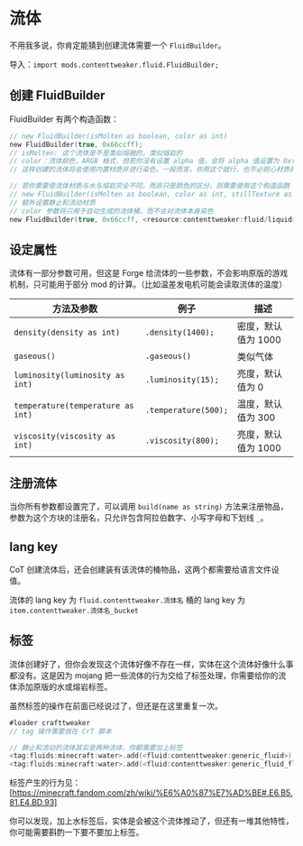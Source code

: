 # 流体

不用我多说，你肯定能猜到创建流体需要一个 `FluidBuilder`。

导入：`import mods.contenttweaker.fluid.FluidBuilder;`

## 创建 FluidBuilder

FluidBuilder 有两个构造函数：

```kotlin
// new FluidBuilder(isMolten as boolean, color as int)
new FluidBuilder(true, 0x66ccff);
// isMolten: 这个流体是不是类似熔融的，类似熔岩的
// color：流体颜色，ARGB 格式，但若你没有设置 alpha 值，会将 alpha 值设置为 0xff，（即 0x66ccff 会被处理为 0xff66ccff）
// 这样创建的流体将会使用内置材质并进行染色，一般而言，你用这个就行，也不必担心材质的问题。

// 若你需要使流体材质与水与熔岩完全不同，而非只是颜色的区分，则需要使用这个构造函数
// new FluidBuilder(isMolten as boolean, color as int, stillTexture as MCResourceLocation, flowTexture as MCResourceLocation)
// 额外设置静止和流动材质
// color 参数将只用于自动生成的流体桶，而不会对流体本身染色
new FluidBuilder(true, 0x66ccff, <resource:contenttweaker:fluid/liquid>, <resource:contenttweaker:fluid/liquid_flowing>);

```

## 设定属性

流体有一部分参数可用，但这是 Forge 给流体的一些参数，不会影响原版的游戏机制，只可能用于部分 mod 的计算。（比如温差发电机可能会读取流体的温度）

| 方法及参数 | 例子 | 描述 |
| ---- | ----- | ---- |
| `density(density as int)` | `.density(1400);` | 密度，默认值为 1000 |
| `gaseous()` | `.gaseous()` | 类似气体 |
| `luminosity(luminosity as int)` | `.luminosity(15);` | 亮度，默认值为 0 |
| `temperature(temperature as int)` | `.temperature(500);` | 温度，默认值为 300 |
| `viscosity(viscosity as int)` | `.viscosity(800);` | 亮度，默认值为 1000 |

## 注册流体

当你所有参数都设置完了，可以调用 `build(name as string)` 方法来注册物品，参数为这个方块的注册名，只允许包含阿拉伯数字、小写字母和下划线 `_`。

## lang key

CoT 创建流体后，还会创建装有该流体的桶物品，这两个都需要给语言文件设值。

流体的 lang key 为 `fluid.contenttweaker.流体名`
桶的 lang key 为 `item.contenttweaker.流体名_bucket`

## 标签

流体创建好了，但你会发现这个流体好像不存在一样，实体在这个流体好像什么事都没有。这是因为 mojang 把一些流体的行为交给了标签处理，你需要给你的流体添加原版的水或熔岩标签。

虽然标签的操作在前面已经说过了，但还是在这里重复一次。

```kotlin
#loader crafttweaker
// tag 操作需要放在 CrT 脚本

// 静止和流动的流体其实是两种流体，你都需要加上标签
<tag:fluids:minecraft:water>.add(<fluid:contenttweaker:generic_fluid>);
<tag:fluids:minecraft:water>.add(<fluid:contenttweaker:generic_fluid_flowing>)
```

标签产生的行为见：[https://minecraft.fandom.com/zh/wiki/%E6%A0%87%E7%AD%BE#.E6.B5.81.E4.BD.93]

你可以发现，加上水标签后，实体是会被这个流体推动了，但还有一堆其他特性，你可能需要斟酌一下要不要加上标签。
